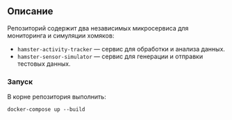 ## Описание
Репозиторий содержит два независимых микросервиса для мониторинга и симуляции хомяков:

- `hamster-activity-tracker` — сервис для обработки и анализа данных.
- `hamster-sensor-simulator` — сервис для генерации и отправки тестовых данных.

### Запуск

В корне репозитория выполнить:

```
docker-compose up --build
